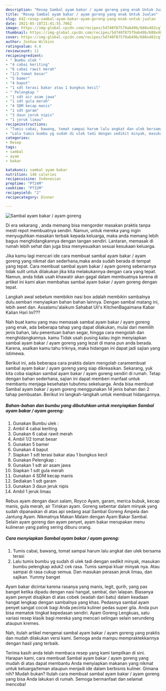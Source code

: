 ```yaml
---
description: "Resep Sambal ayam bakar / ayam goreng yang enak Untuk Jualan"
title: "Resep Sambal ayam bakar / ayam goreng yang enak Untuk Jualan"
slug: 642-resep-sambal-ayam-bakar-ayam-goreng-yang-enak-untuk-jualan
date: 2021-05-18T21:41:55.706Z
image: https://img-global.cpcdn.com/recipes/5d740f87579ab49b/680x482cq70/sambal-ayam-bakar-ayam-goreng-foto-resep-utama.jpg
thumbnail: https://img-global.cpcdn.com/recipes/5d740f87579ab49b/680x482cq70/sambal-ayam-bakar-ayam-goreng-foto-resep-utama.jpg
cover: https://img-global.cpcdn.com/recipes/5d740f87579ab49b/680x482cq70/sambal-ayam-bakar-ayam-goreng-foto-resep-utama.jpg
author: Joshua Wilkins
ratingvalue: 4.4
reviewcount: 11
recipeingredient:
- " Bumbu ulek "
- "4 cabai keriting"
- "6 cabai rawit merah"
- "1/2 tomat besar"
- "5 bamer"
- "4 baput"
- "1 sdt terasi bakar atau 1 bungkus kecil"
- " Pelengkap "
- "1 sdt air asam jawa"
- "1 sdt gula merah"
- "4 SDM kecap manis"
- "1 sdt garam"
- "3 daun jeruk nipis"
- "1 jeruk limau"
recipeinstructions:
- "Tumis cabai, bawang, tomat sampai harum lalu angkat dan ulek bersama terasi"
- "Lalu tumis bumbu yg sudah di ulek tadi dengan sedikit minyak, masukan bumbu pelengkap aduk2 cek rasa. Tumis sampai kluar minyak nya. Atau sampai di rasa cukup semua. Dan masukan perasan jeruk limau, dan sajikan. Yummy banget"
categories:
- Resep
tags:
- sambal
- ayam
- bakar

katakunci: sambal ayam bakar 
nutrition: 148 calories
recipecuisine: Indonesian
preptime: "PT24M"
cooktime: "PT32M"
recipeyield: "2"
recipecategory: Dinner

---
```



![Sambal ayam bakar / ayam goreng](https://img-global.cpcdn.com/recipes/5d740f87579ab49b/680x482cq70/sambal-ayam-bakar-ayam-goreng-foto-resep-utama.jpg)

Di era  sekarang , anda memang bisa mengorder masakan praktis tanpa mesti repot membuatnya sendiri. Namun, untuk mereka yang ingin menyuguhkan masakan terbaik kepada keluarga, maka anda memang lebih bagus menghidangkannya dengan tangan sendiri. Lantaran, memasak di rumah lebih sehat dan juga bisa menyesuaikan sesuai kesukaan keluarga.

Jika kamu lagi mencari ide cara membuat sambal ayam bakar / ayam goreng yang nikmat dan sederhana,maka anda sudah berada di tempat yang tepat. Cara membuat sambal ayam bakar / ayam goreng  sebenarnya tidak sulit untuk dilakukan jika kita melakukannya dengan cara yang tepat. Namun, anda tidak usah khawatir akan gagal dalam membuatnya 
karena di artikel ini kami akan membahas sambal ayam bakar / ayam goreng dengan tepat.  

Langkah awal sebelum membikin nasi box adalah membikin sambalnya dulu.sembari menyiapkan bahan bahan lainnya. Dengan sambal matang ini, lebih awet dan. Assalamu&#39;alaikum Sahabat Uli&#39;s KitchenBagaimana Kabar Kalian Hari Ini???

Nah buat kamu yang mau memasak sambal ayam bakar / ayam goreng yang enak, ada beberapa tahap yang dapat dilakukan, mulai dari memilih jenis bahan, lalu penentuan bahan segar, hingga cara mengolah dan menghidangkannya. kamu Tidak usah pusing kalau ingin menyiapkan sambal ayam bakar / ayam goreng yang lezat di mana pun anda berada. Karena, asalkan kamu  tahu triknya, maka hidangan ini dapat jadi sajian yang istimewa.

Berikut ini, ada beberapa cara praktis  dalam mengolah caramembuat sambal ayam bakar / ayam goreng yang siap dikreasikan. Sekarang, yuk kita coba siapkan sambal ayam bakar / ayam goreng sendiri di rumah. Tetap dengan bahan sederhana, sajian ini dapat memberi manfaat untuk membantu menjaga kesehatan tubuhmu sekeluarga. Anda bisa membuat Sambal ayam bakar / ayam goreng menggunakan 14 jenis bahan dan 2 tahap pembuatan. Berikut ini langkah-langkah untuk membuat hidangannya.

<!--inarticleads1-->

##### Bahan-bahan dan bumbu yang dibutuhkan untuk menyiapkan Sambal ayam bakar / ayam goreng:

1. Gunakan  Bumbu ulek :
1. Ambil 4 cabai keriting
1. Gunakan 6 cabai rawit merah
1. Ambil 1/2 tomat besar
1. Gunakan 5 bamer
1. Gunakan 4 baput
1. Siapkan 1 sdt terasi bakar atau 1 bungkus kecil
1. Gunakan  Pelengkap :
1. Gunakan 1 sdt air asam jawa
1. Siapkan 1 sdt gula merah
1. Gunakan 4 SDM kecap manis
1. Sediakan 1 sdt garam
1. Gunakan 3 daun jeruk nipis
1. Ambil 1 jeruk limau


Rebus ayam dengan daun salam, Royco Ayam, garam, merica bubuk, kecap manis, gula merah, air Tiriskan ayam. Goreng sebentar dalam minyak yang sudah dipanaskan di atas api sedang asal Sambal Goreng Ampela dan Jantung Ayam. Nikmatnya Makan Malam dengan Ayam Bakar Sambal. Selain ayam goreng dan ayam penyet, ayam bakar merupakan menu kulineran yang paling sering diburu orang. 

<!--inarticleads2-->

##### Cara menyiapkan Sambal ayam bakar / ayam goreng:

1. Tumis cabai, bawang, tomat sampai harum lalu angkat dan ulek bersama terasi
1. Lalu tumis bumbu yg sudah di ulek tadi dengan sedikit minyak, masukan bumbu pelengkap aduk2 cek rasa. Tumis sampai kluar minyak nya. Atau sampai di rasa cukup semua. Dan masukan perasan jeruk limau, dan sajikan. Yummy banget


Ayam bakar dicintai karena rasanya yang manis, legit, gurih, yang pas banget ketika dipadu dengan nasi hangat, sambal, dan lalapan. Biasanya ayam penyet disajikan di atas cobek (wadah dari batu) dalam keadaan hangat lengkap dengan sambalnya yang khas. Pedasnya sambal ayam penyet sangat cocok bagi Anda pecinta kuliner pedas super gila. Anda pun bisa mematok tingkat kepedasan sendiri. Ayam Goreng Lengkuas, satu variasi resep klasik bagi mereka yang mencari selingan selain serundeng ataupun kremes. 

Nah, itulah artikel mengenai  sambal ayam bakar / ayam goreng  yang praktis dan mudah dilakukan versi kami. Semoga anda mampu mempraktekkannya dengan hasil yang terbaik. 

Terima kasih anda telah membaca resep yang kami tampilkan di sini. Harapan kami, cara membuat  Sambal ayam bakar / ayam goreng yang mudah di atas dapat membantu Anda menyiapkan makanan yang nikmat untuk keluarga/teman ataupun menjadi ide dalam berbisnis kuliner. Gimana nih? Mudah bukan? Itulah cara membuat sambal ayam bakar / ayam goreng yang bisa Anda lakukan di rumah. Semoga bermanfaat dan selamat mencoba!

